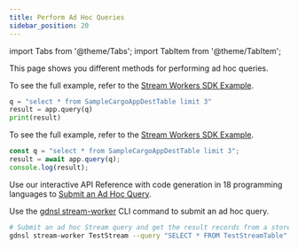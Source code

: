 ```yaml
---
title: Perform Ad Hoc Queries
sidebar_position: 20
---
```


import Tabs from '@theme/Tabs';
import TabItem from '@theme/TabItem';

This page shows you different methods for performing ad hoc queries.

<Tabs groupId="operating-systems">
<TabItem value="py" label="Python SDK">

To see the full example, refer to the [Stream Workers SDK Example](../examples/stream-workers-sdk-example.md).

```py
q = "select * from SampleCargoAppDestTable limit 3"
result = app.query(q)
print(result)
```

</TabItem>
<TabItem value="js" label="JavaScript SDK">

To see the full example, refer to the [Stream Workers SDK Example](../examples/stream-workers-sdk-example.md).

```js
const q = "select * from SampleCargoAppDestTable limit 3";
result = await app.query(q);
console.log(result);
```

</TabItem>
<TabItem value="api" label="REST API">

Use our interactive API Reference with code generation in 18 programming languages to [Submit an Ad Hoc Query](https://www.macrometa.com/docs/api#/operations/queryStreamApp).

</TabItem>
<TabItem value="cli" label="CLI">

Use the [gdnsl stream-worker](../../cli/stream-workers-cli) CLI command to submit an ad hoc query.

```bash
# Submit an ad hoc Stream query and get the result records from a store.
gdnsl stream-worker TestStream --query "SELECT * FROM TestStreamTable"
```

</TabItem>
</Tabs>
